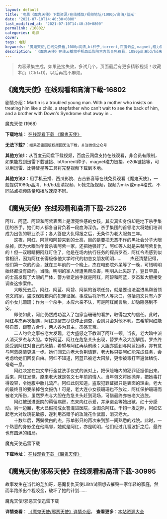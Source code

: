 ```yaml
---
layout: default
title: '电影《魔鬼天使》下载资源/在线播放/视频地址/1080p/高清/蓝光'
date: "2021-07-10T14:40:30+0800"
last_modified_at: "2021-07-10T14:40:30+0800"
permalink: /16802/
categories: 电影
cover:
tags: 电影
keywords: '魔鬼天使,在线免费看,1080p高清,bt种子,torrent,百度云盘,magnet,磁力链,迅雷下载资源'
description: '《魔鬼天使》在线云播放手机西瓜影院吉吉影音免费看，1080p高清bd/hd未删减完整版和tc抢先枪版，mkv/mp4格式，附带bt/torrent种子、magnet/磁力链、百度云盘、网盘资源迅雷下载链接'
---
```


>内容采集生成，如果链接失效，多试几个，页面最后有更多精彩视频！收藏本页（Ctrl+D)，以后再找不麻烦。


## 《魔鬼天使》在线观看和高清下载-16802

剧情介绍：Martin is a troubled young man. With a mother who insists on treating him like a child, a stepfather who can't wait to see the back of him, and a brother with Down's Syndrome shut away in ..


魔鬼天使 (1968)

**下载地址**： [在线观看下载 《魔鬼天使》](https://www.btbtdy.me/btdy/dy3883.html) 


**无法下载?**：`如果迅雷因版权原因无法下载，关注微信公众号 `

**其他方法1**：从百度云网盘下载视频，百度云网盘支持在线观看，非会员有限制，如果能找到迅雷下载链接、bt/torrent种子、magnet磁力链接、e2dk链接等，可以用迅雷、比特彗星等工具将完整视频下载到本地。

**其他方法2**：用手机云播、西瓜影院、吉吉影音等在线免费观看《魔鬼天使》，一般提供1080p高清、hd/bd高清视频、tc抢先版视频，视频为mkv或mp4格式，不同站点视频质量和播放速度不同。


## 《魔鬼天使》在线观看和高清下载-25226

阿红、阿蓝、阿碧和阿紫表面上是漂亮性感的女孩，其实真实身份却是地下杀手集团的杀手。她们每人都各自背负着一段血海深仇。杀手集团的首领老大将她们培训成为出色的职业杀手；各人答应大仇得报之后，无条件为老大服务三年。<br />　　这夜，阿红、阿蓝和阿碧来到的士高，目的是要把无恶不作的黑社会分子大眼杀掉，因为大眼当年曾杀害阿紫一家，还把她强奸了。阿红等人就是来替阿紫复仇的！但一双眼睛把阿红盯住了，他是在场内执行任务的探员罗杰，阿红令杰感到似曾相识，因为阿红长得极像他大学时代的初恋女朋友明明&hellip;…　　杰还清楚记得，他们第一次的约会，就在三年前的一个晚上，杰在电影院外呆等了一晚，可惜明明始终都没有应约。当晚，明明的家人惨遭黑帮杀害，明明从此失踪了。翌日早晨，的士高发现了大眼的尸体，警方锁定凶手就是阿红，阿碧和阿蓝，罗杰和大胆接受调查这宗案件。<br />　　大眼死去后，阿红、阿蓝、阿碧、阿紫的首项任务，就是要设法混进黑帮首领包文的家，盗取保险箱内的犯罪证据，事成后将所有人等灭口，包括包文只有六岁的小女儿珊珊；作为一个杀手，本应六亲不认，可是阿红闻言后，却隐隐感到不安。<br />　　即使如此，阿红仍然成功混入了包家当珊珊的看护，取得包文的信任。此时，阿红与杰再次相遇，阿红提醒杰尽快停止调查，否则只会对他不利。杰希望阿红能够自首，跟警方合作，两人各为其主，杰感无奈。<br />　　二人约会之事被老大发现，老大盛怒之下教训了阿红一顿。当夜，老大暗中派人消灭罗杰与大胆。幸好阿蓝、阿红在危急关头出现，替罗杰及大胆解围。罗杰终感受到阿红对自己的感情，希望与阿红再续前缘；大胆亦感到与阿蓝投缘，亦有意与阿蓝感情更进一步。她们回去向老大负荆请罪，老大称只要阿红能完成任务，会考虑给她们回复自由。阿红不知道，阿蓝已被老大囚禁，更惨被毒打至遍体鳞伤、奄奄一息。<br />　　阿红决定在包文举行金盆洗手仪式的派对上，把保险箱内的犯罪证据偷出来。后来，阿红发觉，原来老大就是包文七年前的情人。当年包文将她抛弃，把她毒打得毁容，令她腹中胎儿流产。阿红此刻知道，盗取犯罪证据只是表面的理由，老大的最终目的要杀掉包文报仇！可是，老大连小女孩珊珊也不放过，阿红保护珊珊而被老大所伤，虽然罗杰与大胆在危急关头赶到现场，可惜最终亦被老大逃脱。<br />　　阿红被送进医院的羁留病房，杰来向红示爱，并承诺会等她出狱，红十分感动。另一边厢，老大已假扮成女警混进医院，企图杀阿红。千钧一发之际，阿红忆起老大对玫瑰花敏感，遂利用杰赠予的玫瑰花作武器，消灭老大。<br />　　十数年后，两鬓微白的杰，形单影只的再次来到那一间熟悉的戏院。此时，一个熟悉的身影坐在他隔邻，她就是阿红，亦是明明，他们经过几番波折之后，最终也有圆满的结局。


魔鬼天使迅雷下载

**下载地址**： [在线观看下载 《魔鬼天使》](https://www.993dy.com//vod-detail-id-22927.html) 


## 《魔鬼天使/邪恶天使》在线观看和高清下载-30995

故事发生在当代的芝加哥，恶魔复仇天使Lilith试图想去摧毁一家年轻的家庭，然而半路杀出个程咬金，破坏了她的计划&hellip;…


魔鬼天使/邪恶天使迅雷下载

**详情查看**： [《魔鬼天使/邪恶天使》详情介绍](/movie/30995/)， **查看更多**：[本站资源大全](/movie/t/all/)

